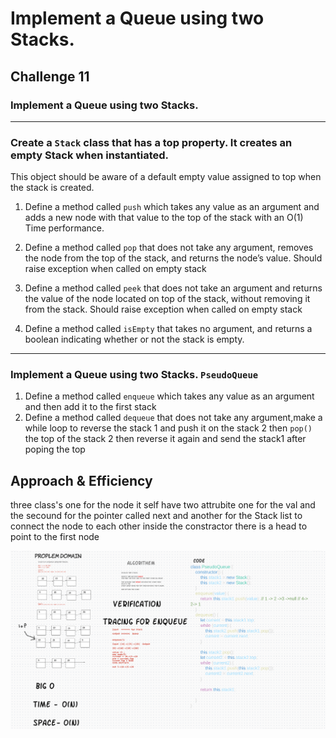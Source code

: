 # Implement a Queue using two Stacks.


## Challenge 11 

### Implement a Queue using two Stacks.

-----------------------

### Create a `Stack` class that has a top property. It creates an empty Stack when instantiated.

This object should be aware of a default empty value assigned to top when the stack is created.

1. Define a method called `push` which takes any value as an argument and adds a new node with that value to the top of the stack with an O(1) Time performance.

2. Define a method called `pop` that does not take any argument, removes the node from the top of the stack, and returns the node’s value.
Should raise exception when called on empty stack
3. Define a method called `peek` that does not take an argument and returns the value of the node located on top of the stack, without removing it from the stack.
Should raise exception when called on empty stack
4. Define a method called `isEmpty` that takes no argument, and returns a boolean indicating whether or not the stack is empty.

-----------------------

### Implement a Queue using two Stacks. `PseudoQueue `


1. Define a method called `enqueue` which takes any value as an argument and then add it to the first stack
2. Define a method called `dequeue` that does not take any argument,make a while loop to reverse the stack 1 and push it on the stack 2  then `pop()`
the top of the stack 2 
then reverse it again and send the stack1 after poping the top  

## Approach & Efficiency

three  class's one for the node it self have two attrubite one for the val and the secound for the pointer called next  and another for the Stack list to connect the node to each other inside the constractor there is a head to  point to the first node


![cc11](./../assets/cc11.png)
